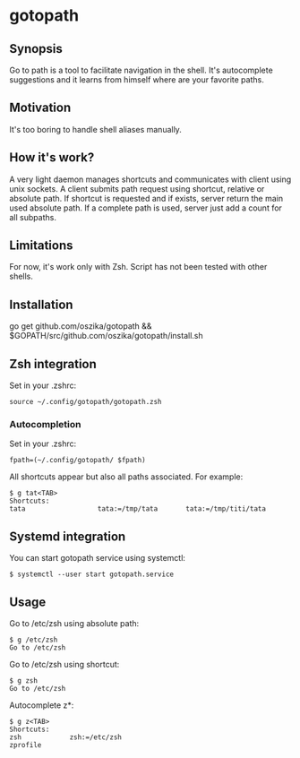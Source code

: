 # gotopath

## Synopsis
Go to path is a tool to facilitate navigation in the shell. It's autocomplete suggestions and it learns from himself where are your favorite paths.

## Motivation
It's too boring to handle shell aliases manually.

## How it's work?
A very light daemon manages shortcuts and communicates with client using unix sockets. A client submits path request using shortcut, relative or absolute path. If shortcut is requested and if exists, server return the main used absolute path. If a complete path is used, server just add a count for all subpaths.

## Limitations
For now, it's work only with Zsh. Script has not been tested with other shells.

## Installation
go get github.com/oszika/gotopath && $GOPATH/src/github.com/oszika/gotopath/install.sh

## Zsh integration
Set in your .zshrc:
```
source ~/.config/gotopath/gotopath.zsh
```

### Autocompletion
Set in your .zshrc:
```
fpath=(~/.config/gotopath/ $fpath)
```
All shortcuts appear but also all paths associated. For example:

```
$ g tat<TAB>
Shortcuts:
tata                  tata:=/tmp/tata       tata:=/tmp/titi/tata
```

## Systemd integration
You can start gotopath service using systemctl:
```
$ systemctl --user start gotopath.service
```

## Usage
Go to /etc/zsh using absolute path:
```
$ g /etc/zsh
Go to /etc/zsh
```

Go to /etc/zsh using shortcut:
```
$ g zsh
Go to /etc/zsh

```

Autocomplete z*:
```
$ g z<TAB>
Shortcuts:
zsh            zsh:=/etc/zsh
zprofile
```
